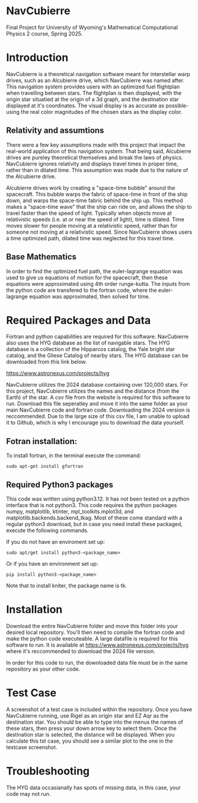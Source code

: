 # NavCubierre
Final Project for University of Wyoming's Mathematical Computational Physics 2 course, Spring 2025. 


# Introduction
NavCubierre is a theoretical navigation software meant for interstellar warp drives, such as an Alcubierre drive, which NavCubierre was named after. This navigation system provides users with an optimized fuel flightplan when travelling between stars. The flightplan is then displayed, with the origin star situatied at the origin of a 3d graph, and the destination star displayed at it's coordinates. The visual display is as accurate as possible- using the real color magnitudes of the chosen stars as the display color.  


## Relativity and assumtions
There were a few key assumptions made with this project that impact the real-world application of this navigation system. That being said, Alcubierre drives are pureley theoretical themselves and break the laws of physics. NavCubierre ignores relativity and displays travel times in proper time, rather than in dilated time. This assumption was made due to the nature of the Alcubierre drive.

Alcubierre drives work by creating a "space-time bubble" around the spacecraft. This bubble warps the fabric of space-time in front of the ship down, and warps the space-time fabric behind the ship up. This method makes a "space-time wave" that the ship can ride on, and allows the ship to travel faster than the speed of light. 
Typically when objects move at relativistic speeds (i.e. at or near the speed of light), time is dilated. Time moves slower for people moving at a relativistic speed, rather than for someone not moving at a relativistic speed. Since NavCubierre shows users a time optimized path, dilated time was neglected for this travel time.


## Base Mathematics
In order to find the optimized fuel path, the euler-lagrange equation was used to give us equations of motion for the spacecraft, then these equations were approximated using 4th order runge-kutta. The inputs from the python code are transfered to the fortran code, where the euler-lagrange equation was approximated, then solved for time.


# Required Packages and Data
Fortran and python capabilities are required for this software. NavCubierre also uses the HYG database as the list of navigable stars. The HYG database is a collection of the Hipparcos catalog, the Yale bright star catalog, and the Gliese Catalog of nearby stars. The HYG database can be downloaded from this link below. 


https://www.astronexus.com/projects/hyg


NavCubierre utilizes the 2024 database containing over 120,000 stars. For this project, NavCubierre utilizes the names and the distance (from the Earth) of the star. A csv file from the website is required for this software to run. Download this file seperatley and move it into the same folder as your main NavCubierre code and fortran code. Downloading the 2024 version is reccommended. Due to the large size of this csv file, I am unable to upload it to Github, which is why I encourage you to download the data yourself. 

## Fotran installation:
To install fortran, in the terminal execute the command:

    sudo apt-get install gfortran

## Required Python3 packages
This code was written using python3.12. It has not been tested on a python interface that is not python3. This code requires the python packages numpy, matplotlib, ktinter, mpl_toolkits.mplot3d, and matplotlib.backends.backend_tkag. Most of these come standard with a regular python3 download, but in case you need install these packaged, execute the following commands.


If you do not have an enviroment set up:

    sudo apt/get install python3-<package_name>
  
Or if you have an environment set up:

    pip install python3-<package_name>


Note that to install kniter, the package name is tk. 


# Installation
Download the entire NavCubierre folder and move this folder into your desired local repository. You'll then need to compile the fortran code and make the python code executeable. A large datafile is required for this software to run. It is available at https://www.astronexus.com/projects/hyg where it's reccommended to download the 2024 file version. 

In order for this code to run, the downloaded data file must be in the same repository as your other code. 


# Test Case
A screenshot of a test case is included within the repository. Once you have NavCubierre running, use Rigel as an origin star and EZ Aqr as the destination star. You should be able to type into the menus the names of these stars, then press your down arrow key to select them. Once the destination star is selected, the distance will be displayed. When you calculate this tst case, you should see a similar plot to the one in the testcase screenshot. 


# Troubleshooting
The HYG data occasianally has spots of missing data, in this case, your code may not run. 
